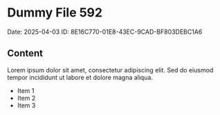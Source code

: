 # Dummy File 592

Date: 2025-04-03
ID: 8E16C770-01E8-43EC-9CAD-BF803DEBC1A6

## Content

Lorem ipsum dolor sit amet, consectetur adipiscing elit.
Sed do eiusmod tempor incididunt ut labore et dolore magna aliqua.

* Item 1
* Item 2
* Item 3

